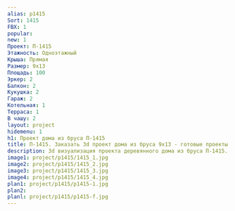 ```yaml
---
alias: p1415
Sort: 1415
FBX: 1
popular: 
new: 1
Проект: П-1415
Этажность: Одноэтажный
Крыша: Прямая
Размер: 9х13
Площадь: 100
Эркер: 2
Балкон: 2
Кукушка: 2
Гараж: 2
Котельная: 1
Терраса: 1
В чашу: 2
layout: project
hidemenu: 1
h1: Проект дома из бруса П-1415
title: П-1415. Заказать 3d проект дома из бруса 9х13 - готовые проекты
description: 3d визуализация проекта деревянного дома из бруса П-1415. Площадь 100 м2, размер 9х13. Вы можете внести любые изменения в проект.
image1: project/p1415/1415_1.jpg
image2: project/p1415/1415_2.jpg
image3: project/p1415/1415_3.jpg
image4: project/p1415/1415_4.jpg
plan1: project/p1415/p1415-1.jpg
plan2: 
planl: project/p1415/p1415-f.jpg
---
```

